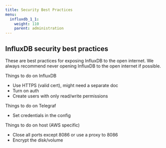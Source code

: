 ```yaml
---
title: Security Best Practices
menu:
  influxdb_1_1:
    weight: 110
    parent: administration
---
```


## InfluxDB security best practices


These are best practices for exposing InfluxDB to the open internet.
We always recommend never opening InfluxDB to the open internet if possible.


Things to do on InfluxDB
- Use HTTPS (valid cert), might need a separate doc
- Turn on auth
- Create users with only read/write permissions

Things to do on Telegraf
- Set credentials in the config

Things to do on host (AWS specific)
- Close all ports except 8086 or use a proxy to 8086
- Encrypt the disk/volume

